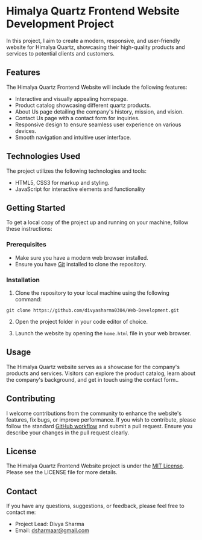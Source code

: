 # Himalya Quartz Frontend Website Development Project

In this project, I aim to create a modern, responsive, and user-friendly website for Himalya Quartz, showcasing their high-quality products and services to potential clients and customers.

## Features

The Himalya Quartz Frontend Website will include the following features:

- Interactive and visually appealing homepage.
- Product catalog showcasing different quartz products.
- About Us page detailing the company's history, mission, and vision.
- Contact Us page with a contact form for inquiries.
- Responsive design to ensure seamless user experience on various devices.
- Smooth navigation and intuitive user interface.

## Technologies Used

The project utilizes the following technologies and tools:

- HTML5, CSS3 for markup and styling.
- JavaScript for interactive elements and functionality

## Getting Started

To get a local copy of the project up and running on your machine, follow these instructions:

### Prerequisites

- Make sure you have a modern web browser installed.
- Ensure you have [Git](https://git-scm.com/) installed to clone the repository.

### Installation

1. Clone the repository to your local machine using the following command:

```
git clone https://github.com/divyasharma0304/Web-Development.git
```

2. Open the project folder in your code editor of choice.

3. Launch the website by opening the `home.html` file in your web browser.

## Usage

The Himalya Quartz website serves as a showcase for the company's products and services. Visitors can explore the product catalog, learn about the company's background, and get in touch using the contact form..

## Contributing

I welcome contributions from the community to enhance the website's features, fix bugs, or improve performance. If you wish to contribute, please follow the standard [GitHub workflow](https://guides.github.com/introduction/flow/) and submit a pull request. Ensure you describe your changes in the pull request clearly.

## License

The Himalya Quartz Frontend Website project is under the [MIT License](https://opensource.org/licenses/MIT). Please see the LICENSE file for more details.

## Contact

If you have any questions, suggestions, or feedback, please feel free to contact me:

- Project Lead: Divya Sharma
- Email: dsharmaar@gmail.com
